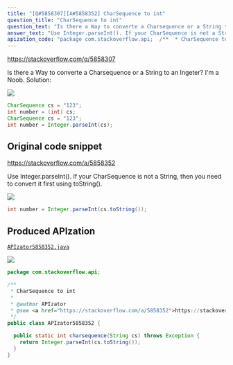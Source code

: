 ```yaml
---
title: "[Q#5858307][A#5858352] CharSequence to int"
question_title: "CharSequence to int"
question_text: "Is there a Way to converte a Charsequence or a String to an Ingeter? I'm a Noob. Solution:"
answer_text: "Use Integer.parseInt(). If your CharSequence is not a String, then you need to convert it first using toString()."
apization_code: "package com.stackoverflow.api;  /**  * CharSequence to int  *  * @author APIzator  * @see <a href=\"https://stackoverflow.com/a/5858352\">https://stackoverflow.com/a/5858352</a>  */ public class APIzator5858352 {    public static int charsequence(String cs) throws Exception {     return Integer.parseInt(cs.toString());   } }"
---
```


https://stackoverflow.com/q/5858307

Is there a Way to converte a Charsequence or a String to an Ingeter?
I&#x27;m a Noob. Solution:


<div class="code-logo"><img src="/stackoverflow.png" /></div>

```java
CharSequence cs = "123";
int number = (int) cs;
CharSequence cs = "123";
int number = Integer.parseInt(cs);
```


## Original code snippet

https://stackoverflow.com/a/5858352

Use Integer.parseInt(). If your CharSequence is not a String, then you need to convert it first using toString().

<div class="code-logo"><img src="/stackoverflow.png" /></div>

```java
int number = Integer.parseInt(cs.toString());
```

## Produced APIzation

[`APIzator5858352.java`](https://github.com/pasqualesalza/apization-temp/raw/main/data/search/APIzator5858352.java)

<div class="code-logo"><img src="/apizator.png" /></div>

```java
package com.stackoverflow.api;

/**
 * CharSequence to int
 *
 * @author APIzator
 * @see <a href="https://stackoverflow.com/a/5858352">https://stackoverflow.com/a/5858352</a>
 */
public class APIzator5858352 {

  public static int charsequence(String cs) throws Exception {
    return Integer.parseInt(cs.toString());
  }
}

```